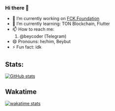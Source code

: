### Hi there 👋

- 🔭 I’m currently working on [FCK.Foundation](https://github.com/FCK-Foundation)
- 🌱 I’m currently learning: TON Blockchain, Flutter
- 📫 How to reach me:
  1. @beycoder (Telegram)
- 😄 Pronouns: he/him, Beybut
- ⚡ Fun fact: idk

## Stats:
[![GitHub stats](https://github-readme-stats.vercel.app/api?username=beycoder&theme=radical)](https://github.com/anuraghazra/github-readme-stats)

## Wakatime
[![wakatime stats](https://github-readme-stats.vercel.app/api/wakatime?username=BeyCoder&layout=compact&theme=radical)](https://github.com/anuraghazra/github-readme-stats)

